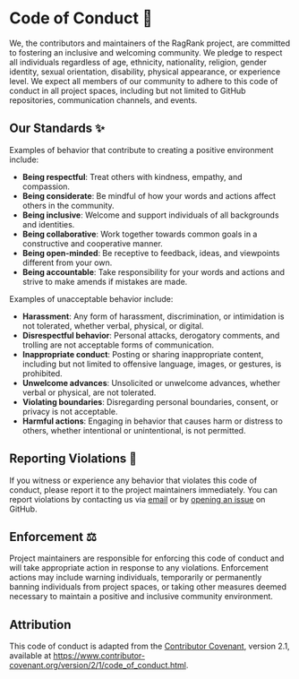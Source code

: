 # Code of Conduct 🤝

We, the contributors and maintainers of the RagRank project, are committed to fostering an inclusive and welcoming community. We pledge to respect all individuals regardless of age, ethnicity, nationality, religion, gender identity, sexual orientation, disability, physical appearance, or experience level. We expect all members of our community to adhere to this code of conduct in all project spaces, including but not limited to GitHub repositories, communication channels, and events.

## Our Standards ✨

Examples of behavior that contribute to creating a positive environment include:

- **Being respectful**: Treat others with kindness, empathy, and compassion.
- **Being considerate**: Be mindful of how your words and actions affect others in the community.
- **Being inclusive**: Welcome and support individuals of all backgrounds and identities.
- **Being collaborative**: Work together towards common goals in a constructive and cooperative manner.
- **Being open-minded**: Be receptive to feedback, ideas, and viewpoints different from your own.
- **Being accountable**: Take responsibility for your words and actions and strive to make amends if mistakes are made.

Examples of unacceptable behavior include:

- **Harassment**: Any form of harassment, discrimination, or intimidation is not tolerated, whether verbal, physical, or digital.
- **Disrespectful behavior**: Personal attacks, derogatory comments, and trolling are not acceptable forms of communication.
- **Inappropriate conduct**: Posting or sharing inappropriate content, including but not limited to offensive language, images, or gestures, is prohibited.
- **Unwelcome advances**: Unsolicited or unwelcome advances, whether verbal or physical, are not tolerated.
- **Violating boundaries**: Disregarding personal boundaries, consent, or privacy is not acceptable.
- **Harmful actions**: Engaging in behavior that causes harm or distress to others, whether intentional or unintentional, is not permitted.

## Reporting Violations 🚨

If you witness or experience any behavior that violates this code of conduct, please report it to the project maintainers immediately. You can report violations by contacting us via [email](mailto:izamdeveloper1gmail.com) or by [opening an issue](https://github.com/Auto-Playground/Ragrank/issues/new) on GitHub.

## Enforcement ⚖️

Project maintainers are responsible for enforcing this code of conduct and will take appropriate action in response to any violations. Enforcement actions may include warning individuals, temporarily or permanently banning individuals from project spaces, or taking other measures deemed necessary to maintain a positive and inclusive community environment.

## Attribution

This code of conduct is adapted from the [Contributor Covenant](https://www.contributor-covenant.org/version/2/1/code_of_conduct.html), version 2.1, available at https://www.contributor-covenant.org/version/2/1/code_of_conduct.html.
